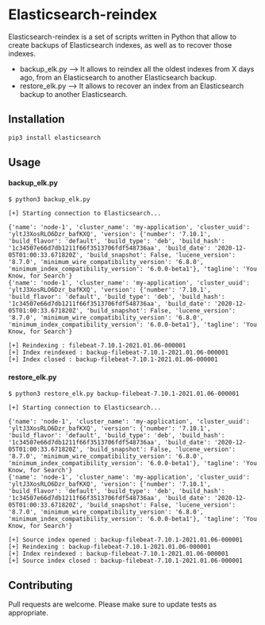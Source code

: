 # Elasticsearch-reindex

Elasticsearch-reindex is a set of scripts written in Python that allow to create backups of Elasticsearch indexes, as well as to recover those indexes.

- backup_elk.py --> It allows to reindex all the oldest indexes from X days ago, from an Elasticsearch to another Elasticsearch backup. 
- restore_elk.py --> It allows to recover an index from an Elasticsearch backup to another Elasticsearch.

## Installation
```bash
pip3 install elasticsearch
```
## Usage

#### backup_elk.py

```
$ python3 backup_elk.py

[+] Starting connection to Elasticsearch...

{'name': 'node-1', 'cluster_name': 'my-application', 'cluster_uuid': 'yltJ3XosRLO6Dzr_bafKXQ', 'version': {'number': '7.10.1', 'build_flavor': 'default', 'build_type': 'deb', 'build_hash': '1c34507e66d7db1211f66f3513706fdf548736aa', 'build_date': '2020-12-05T01:00:33.671820Z', 'build_snapshot': False, 'lucene_version': '8.7.0', 'minimum_wire_compatibility_version': '6.8.0', 'minimum_index_compatibility_version': '6.0.0-beta1'}, 'tagline': 'You Know, for Search'}
{'name': 'node-1', 'cluster_name': 'my-application', 'cluster_uuid': 'yltJ3XosRLO6Dzr_bafKXQ', 'version': {'number': '7.10.1', 'build_flavor': 'default', 'build_type': 'deb', 'build_hash': '1c34507e66d7db1211f66f3513706fdf548736aa', 'build_date': '2020-12-05T01:00:33.671820Z', 'build_snapshot': False, 'lucene_version': '8.7.0', 'minimum_wire_compatibility_version': '6.8.0', 'minimum_index_compatibility_version': '6.0.0-beta1'}, 'tagline': 'You Know, for Search'}

[+] Reindexing : filebeat-7.10.1-2021.01.06-000001
[+] Index reindexed : backup-filebeat-7.10.1-2021.01.06-000001
[+] Index closed : backup-filebeat-7.10.1-2021.01.06-000001

```

#### restore_elk.py
```
$ python3 restore_elk.py backup-filebeat-7.10.1-2021.01.06-000001

[+] Starting connection to Elasticsearch...

{'name': 'node-1', 'cluster_name': 'my-application', 'cluster_uuid': 'yltJ3XosRLO6Dzr_bafKXQ', 'version': {'number': '7.10.1', 'build_flavor': 'default', 'build_type': 'deb', 'build_hash': '1c34507e66d7db1211f66f3513706fdf548736aa', 'build_date': '2020-12-05T01:00:33.671820Z', 'build_snapshot': False, 'lucene_version': '8.7.0', 'minimum_wire_compatibility_version': '6.8.0', 'minimum_index_compatibility_version': '6.0.0-beta1'}, 'tagline': 'You Know, for Search'}
{'name': 'node-1', 'cluster_name': 'my-application', 'cluster_uuid': 'yltJ3XosRLO6Dzr_bafKXQ', 'version': {'number': '7.10.1', 'build_flavor': 'default', 'build_type': 'deb', 'build_hash': '1c34507e66d7db1211f66f3513706fdf548736aa', 'build_date': '2020-12-05T01:00:33.671820Z', 'build_snapshot': False, 'lucene_version': '8.7.0', 'minimum_wire_compatibility_version': '6.8.0', 'minimum_index_compatibility_version': '6.0.0-beta1'}, 'tagline': 'You Know, for Search'}

[+] Source index opened : backup-filebeat-7.10.1-2021.01.06-000001
[+] Reindexing : backup-filebeat-7.10.1-2021.01.06-000001
[+] Index reindexed : backup-filebeat-7.10.1-2021.01.06-000001
[+] Source index closed : backup-filebeat-7.10.1-2021.01.06-000001
```

## Contributing
Pull requests are welcome. 
Please make sure to update tests as appropriate.

